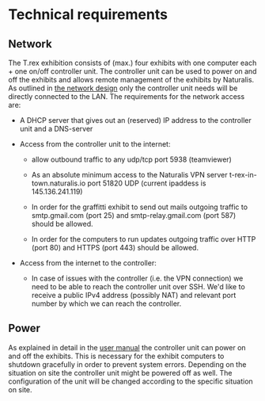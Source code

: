 # Technical requirements

## Network

The T.rex exhibition consists of (max.) four exhibits with one computer each + one on/off controller unit. The controller unit can be used to power on and off the exhibits and allows remote management of the exhibits by Naturalis. 
As outlined in [the network design](img/networkdesign.png) only the controller unit needs will be directly connected to the LAN. The requirements for the network access are:

* A DHCP server that gives out an (reserved) IP address to the controller unit and a DNS-server

* Access from the controller unit to the internet:
  *  allow outbound traffic to any udp/tcp port 5938 (teamviewer)
  
  * As an absolute minimum access to the Naturalis VPN server  t-rex-in-town.naturalis.io  port 51820 UDP (current ipaddess is 145.136.241.119)

  * In order for the graffitti exhibit to send out mails outgoing traffic to smtp.gmail.com (port 25) and smtp-relay.gmail.com (port 587) should be allowed.

  * In order for the computers to run updates outgoing traffic over HTTP (port 80) and HTTPS (port 443) should be allowed.

* Access from the internet to the controller:

  * In case of issues with the controller (i.e. the VPN connection) we need to be able to reach the controller unit over SSH. We'd like to receive a public IPv4 address (possibly NAT) and relevant port number by which we can reach the controller.

## Power

As explained in detail in the [user manual](usermanual.md) the controller unit can power on and off the exhibits. This is necessary for the exhibit computers to shutdown gracefully in order to prevent system errors. Depending on the situation on site the controller unit might be powered off as well. The configuration of the unit will be changed according to the specific situation on site.

